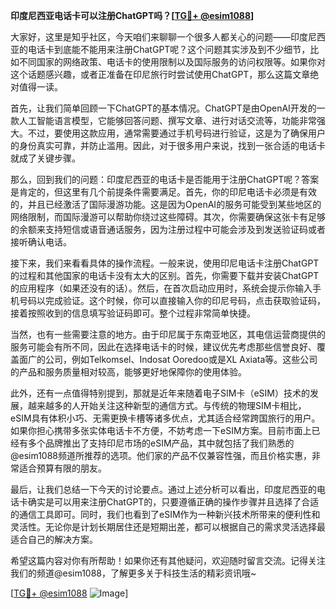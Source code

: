 **印度尼西亚电话卡可以注册ChatGPT吗？[[TG💪+ @esim1088](https://t.me/s/esim1088)]**

大家好，这里是知乎社区，今天咱们来聊聊一个很多人都关心的问题——印度尼西亚的电话卡到底能不能用来注册ChatGPT呢？这个问题其实涉及到不少细节，比如不同国家的网络政策、电话卡的使用限制以及国际服务的访问权限等。如果你对这个话题感兴趣，或者正准备在印尼旅行时尝试使用ChatGPT，那么这篇文章绝对值得一读。

首先，让我们简单回顾一下ChatGPT的基本情况。ChatGPT是由OpenAI开发的一款人工智能语言模型，它能够回答问题、撰写文章、进行对话交流等，功能非常强大。不过，要使用这款应用，通常需要通过手机号码进行验证，这是为了确保用户的身份真实可靠，并防止滥用。因此，对于很多用户来说，找到一张合适的电话卡就成了关键步骤。

那么，回到我们的问题：印度尼西亚的电话卡是否能用于注册ChatGPT呢？答案是肯定的，但这里有几个前提条件需要满足。首先，你的印尼电话卡必须是有效的，并且已经激活了国际漫游功能。这是因为OpenAI的服务可能受到某些地区的网络限制，而国际漫游可以帮助你绕过这些障碍。其次，你需要确保这张卡有足够的余额来支持短信或语音通话服务，因为注册过程中可能会涉及到发送验证码或者接听确认电话。

接下来，我们来看看具体的操作流程。一般来说，使用印尼电话卡注册ChatGPT的过程和其他国家的电话卡没有太大的区别。首先，你需要下载并安装ChatGPT的应用程序（如果还没有的话）。然后，在首次启动应用时，系统会提示你输入手机号码以完成验证。这个时候，你可以直接输入你的印尼号码，点击获取验证码，接着按照收到的信息填写验证码即可。整个过程非常简单快捷。

当然，也有一些需要注意的地方。由于印尼属于东南亚地区，其电信运营商提供的服务可能会有所不同，因此在选择电话卡的时候，建议优先考虑那些信誉良好、覆盖面广的公司，例如Telkomsel、Indosat Ooredoo或是XL Axiata等。这些公司的产品和服务质量相对较高，能够更好地保障你的使用体验。

此外，还有一点值得特别提到，那就是近年来随着电子SIM卡（eSIM）技术的发展，越来越多的人开始关注这种新型的通信方式。与传统的物理SIM卡相比，eSIM具有体积小巧、无需更换卡槽等诸多优点，尤其适合经常跨国旅行的用户。如果你担心携带多张实体电话卡不方便，不妨考虑一下eSIM方案。目前市面上已经有多个品牌推出了支持印尼市场的eSIM产品，其中就包括了我们熟悉的@esim1088频道所推荐的选项。他们家的产品不仅兼容性强，而且价格实惠，非常适合预算有限的朋友。

最后，让我们总结一下今天的讨论要点。通过上述分析可以看出，印度尼西亚的电话卡确实是可以用来注册ChatGPT的，只要遵循正确的操作步骤并且选择了合适的通信工具即可。同时，我们也看到了eSIM作为一种新兴技术所带来的便利性和灵活性。无论你是计划长期居住还是短期出差，都可以根据自己的需求灵活选择最适合自己的解决方案。

希望这篇内容对你有所帮助！如果你还有其他疑问，欢迎随时留言交流。记得关注我们的频道@esim1088，了解更多关于科技生活的精彩资讯哦~ 

[[TG💪+ @esim1088](https://t.me/s/esim1088) ![Image](https://i.postimg.cc/4NQfJmqS/Snipaste-2025-05-13-00-14-12.png)]